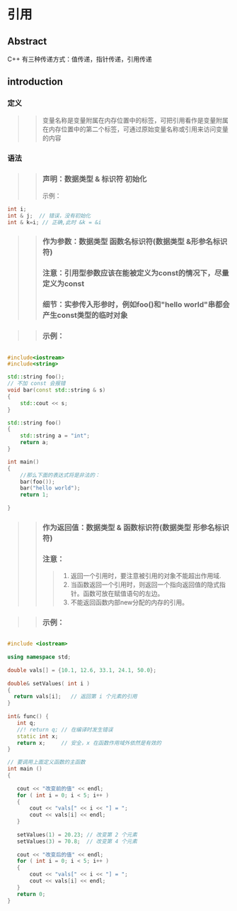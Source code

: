 # 引用  
## Abstract  
C++ 有三种传递方式：值传递，指针传递，引用传递    

## introduction  
### 定义  
>> 变量名称是变量附属在内存位置中的标签，可把引用看作是变量附属在内存位置中的第二个标签，可通过原始变量名称或引用来访问变量的内容  

### 语法  
>>  ### 声明：数据类型 & 标识符 初始化  
>> 示例：  
```cpp  
int i;  
int & j;  // 错误，没有初始化  
int & k=i; // 正确,此时 &k = &i  
```

>> ### 作为参数：数据类型 函数名标识符(数据类型 &形参名标识符)    
>> ### 注意：引用型参数应该在能被定义为const的情况下，尽量定义为const  
>> ### 细节：实参传入形参时，例如foo()和"hello world"串都会产生const类型的临时对象

>> ### 示例： 
```cpp

#include<iostream>
#include<string>

std::string foo();
// 不加 const 会报错
void bar(const std::string & s)
{
	std::cout << s;
}

std::string foo()
{
	std::string a = "int";
	return a;
}

int main() 
{
	//那么下面的表达式将是非法的：
	bar(foo());
	bar("hello world");
	return 1;
		 
}

```

>> ### 作为返回值：数据类型 & 函数标识符(数据类型 形参名标识符)      
>> ### 注意：  
>>> 1. 返回一个引用时，要注意被引用的对象不能超出作用域.      
>>> 2. 当函数返回一个引用时，则返回一个指向返回值的隐式指针。函数可放在赋值语句的左边。    
>>> 3. 不能返回函数内部new分配的内存的引用。  

>> ### 示例： 
```cpp

#include <iostream>
 
using namespace std;
 
double vals[] = {10.1, 12.6, 33.1, 24.1, 50.0};
 
double& setValues( int i )
{
  return vals[i];   // 返回第 i 个元素的引用
}
 
int& func() {
   int q;
   //! return q; // 在编译时发生错误
   static int x;
   return x;     // 安全，x 在函数作用域外依然是有效的
}

// 要调用上面定义函数的主函数
int main ()
{
 
   cout << "改变前的值" << endl;
   for ( int i = 0; i < 5; i++ )
   {
       cout << "vals[" << i << "] = ";
       cout << vals[i] << endl;
   }
 
   setValues(1) = 20.23; // 改变第 2 个元素
   setValues(3) = 70.8;  // 改变第 4 个元素
 
   cout << "改变后的值" << endl;
   for ( int i = 0; i < 5; i++ )
   {
       cout << "vals[" << i << "] = ";
       cout << vals[i] << endl;
   }
   return 0;
}

```